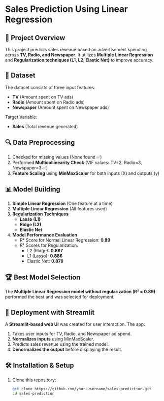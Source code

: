 # Sales Prediction Using Linear Regression

## 📌 Project Overview
This project predicts sales revenue based on advertisement spending across **TV, Radio, and Newspaper**. It utilizes **Multiple Linear Regression** and **Regularization techniques (L1, L2, Elastic Net)** to improve accuracy.

## 📂 Dataset
The dataset consists of three input features:
- **TV** (Amount spent on TV ads)
- **Radio** (Amount spent on Radio ads)
- **Newspaper** (Amount spent on Newspaper ads)

Target Variable:
- **Sales** (Total revenue generated)

## 🔍 Data Preprocessing
1. Checked for missing values (None found ✅)
2. Performed **Multicollinearity Check** (VIF values: TV=2, Radio=3, Newspaper=3 ✅)
3. **Feature Scaling** using **MinMaxScaler** for both inputs (X) and outputs (y)

## 📊 Model Building
1. **Simple Linear Regression** (One feature at a time)
2. **Multiple Linear Regression** (All features used)
3. **Regularization Techniques**
   - **Lasso (L1)**
   - **Ridge (L2)**
   - **Elastic Net**
4. **Model Performance Evaluation**
   - R² Score for Normal Linear Regression: **0.89**
   - R² Scores for Regularization:
     - L2 (Ridge): **0.887**
     - L1 (Lasso): **0.886**
     - Elastic Net: **0.879**

## 🏆 Best Model Selection
The **Multiple Linear Regression model without regularization (R² = 0.89)** performed the best and was selected for deployment.

## 🚀 Deployment with Streamlit
A **Streamlit-based web UI** was created for user interaction. The app:
1. Takes user inputs for TV, Radio, and Newspaper ad spend.
2. **Normalizes inputs** using MinMaxScaler.
3. Predicts sales revenue using the trained model.
4. **Denormalizes the output** before displaying the result.

## 🛠️ Installation & Setup
1. Clone this repository:
   ```bash
   git clone https://github.com/your-username/sales-prediction.git
   cd sales-prediction
